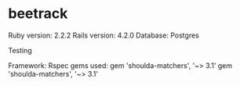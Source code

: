 # beetrack

Ruby version: 2.2.2
Rails version: 4.2.0
Database: Postgres

Testing

Framework: Rspec
gems used:
  gem 'shoulda-matchers', '~> 3.1'
  gem 'shoulda-matchers', '~> 3.1'
